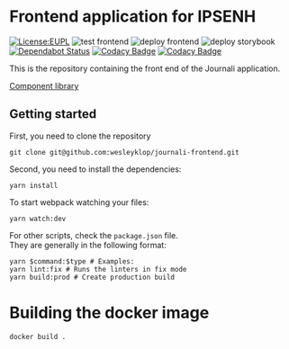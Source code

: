 # Frontend application for IPSENH

[![License:EUPL](https://img.shields.io/badge/License-EUPLv.1.2-brightgreen.svg)](https://opensource.org/licenses/EUPL-1.2)
![test frontend](https://github.com/WesleyKlop/journali-frontend/workflows/test%20frontend/badge.svg)
![deploy frontend](https://github.com/WesleyKlop/journali-frontend/workflows/deploy%20frontend/badge.svg)
![deploy storybook](https://github.com/WesleyKlop/journali-frontend/workflows/deploy%20storybook/badge.svg)
[![Dependabot Status](https://api.dependabot.com/badges/status?host=github&repo=WesleyKlop/journali-frontend&identifier=251608610)](https://dependabot.com)
[![Codacy Badge](https://api.codacy.com/project/badge/Grade/ede859d2301a44cead35302eaec1afaf)](https://www.codacy.com?utm_source=github.com&amp;utm_medium=referral&amp;utm_content=WesleyKlop/journali-frontend&amp;utm_campaign=Badge_Grade)
[![Codacy Badge](https://api.codacy.com/project/badge/Coverage/ede859d2301a44cead35302eaec1afaf)](https://www.codacy.com?utm_source=github.com&utm_medium=referral&utm_content=WesleyKlop/journali-frontend&utm_campaign=Badge_Coverage)

This is the repository containing the front end of the Journali application.

[Component library](https://wesleyklop.github.io/journali-frontend/)

## Getting started

First, you need to clone the repository

```shell script
git clone git@github.com:wesleyklop/journali-frontend.git
```

Second, you need to install the dependencies:

```shell script
yarn install
```

To start webpack watching your files:

```shell script
yarn watch:dev
```

For other scripts, check the `package.json` file.  
They are generally in the following format:

```shell script
yarn $command:$type # Examples:
yarn lint:fix # Runs the linters in fix mode
yarn build:prod # Create production build
```

# Building the docker image

```shell script
docker build .
```
